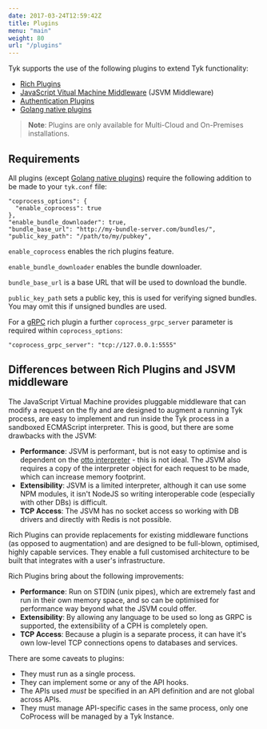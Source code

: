 ```yaml
---
date: 2017-03-24T12:59:42Z
title: Plugins
menu: "main"
weight: 80
url: "/plugins"
---
```


Tyk supports the use of the following plugins to extend Tyk functionality:

*   [Rich Plugins](/docs/plugins/rich-plugins/)
*   [JavaScript Vitual Machine Middleware](/docs/plugins/javascript-middleware/) (JSVM Middleware)
*   [Authentication Plugins](/docs/plugins/auth-plugins/)
*   [Golang native plugins](/docs/plugins/golang-plugins/golang-plugins/)

> **Note**: Plugins are only available for Multi-Cloud and On-Premises installations.

## <a name="plugin-requirements"></a>Requirements
All plugins (except [Golang native plugins](/plugins/golang-plugins/golang-plugins/)) require the following addition to be made to your `tyk.conf` file:

```{.copyWrapper}
"coprocess_options": {
  "enable_coprocess": true
},
"enable_bundle_downloader": true,
"bundle_base_url": "http://my-bundle-server.com/bundles/",
"public_key_path": "/path/to/my/pubkey",
```


`enable_coprocess` enables the rich plugins feature.

`enable_bundle_downloader` enables the bundle downloader.

`bundle_base_url` is a base URL that will be used to download the bundle.

`public_key_path` sets a public key, this is used for verifying signed bundles. You may omit this if unsigned bundles are used.


For a [gRPC](/plugins/rich-plugins/grpc/) rich plugin a further `coprocess_grpc_server` parameter is required within `coprocess_options`:

```{.copyWrapper}
"coprocess_grpc_server": "tcp://127.0.0.1:5555"
```

## <a name="plugin-differences"></a>Differences between Rich Plugins and JSVM middleware
The JavaScript Virtual Machine provides pluggable middleware that can modify a request on the fly and are designed to augment a running Tyk process, are easy to implement and run inside the Tyk process in a sandboxed ECMAScript interpreter. This is good, but there are some drawbacks with the JSVM:

*   **Performance**: JSVM is performant, but is not easy to optimise and is dependent on the [otto interpreter](https://github.com/robertkrimen/otto) - this is not ideal. The JSVM also requires a copy of the interpreter object for each request to be made, which can increase memory footprint.
*   **Extensibility**: JSVM is a limited interpreter, although it can use some NPM modules, it isn't NodeJS so writing interoperable code (especially with other DBs) is difficult.
*   **TCP Access**: The JSVM has no socket access so working with DB drivers and directly with Redis is not possible.

Rich Plugins can provide replacements for existing middleware functions (as opposed to augmentation) and are designed to be full-blown, optimised, highly capable services. They enable a full customised architecture to be built that integrates with a user's infrastructure.

Rich Plugins bring about the following improvements:

*   **Performance**: Run on STDIN (unix pipes), which are extremely fast and run in their own memory space, and so can be optimised for performance way beyond what the JSVM could offer.
*   **Extensibility**: By allowing any language to be used so long as GRPC is supported, the extensibility of a CPH is completely open.
*   **TCP Access**: Because a plugin is a separate process, it can have it's own low-level TCP connections opens to databases and services.

There are some caveats to plugins:

*   They must run as a single process.
*   They can implement some or any of the API hooks.
*   The APIs used *must* be specified in an API definition and are not global across APIs.
*   They must manage API-specific cases in the same process, only one CoProcess will be managed by a Tyk Instance.